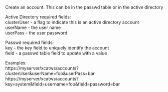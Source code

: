 Create an account. This can be in the passwd table or in the active directory  
  
Active Directory required fields:  
clusterUser - a flag to indicate this is an active directory account  
userName - the user name  
userPass - the user password  
  
Passwd required fields:  
key - the key field to uniquely identify the account  
field - a passwd table field to update with a value  
  
Examples:  
https://myserver/xcatws/accounts?clusterUser&amp;userName=foo&amp;userPass=bar  
https://myserver/xcatws/accounts?key=system&amp;field=username=foo&amp;field=password=bar  

